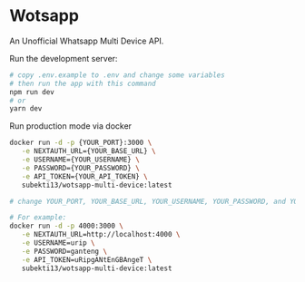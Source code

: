 
# Wotsapp
An Unofficial Whatsapp Multi Device API.

Run the development server:

```bash
# copy .env.example to .env and change some variables
# then run the app with this command
npm run dev
# or
yarn dev
```

Run production mode via docker 
```bash
docker run -d -p {YOUR_PORT}:3000 \
   -e NEXTAUTH_URL={YOUR_BASE_URL} \
   -e USERNAME={YOUR_USERNAME} \
   -e PASSWORD={YOUR_PASSWORD} \
   -e API_TOKEN={YOUR_API_TOKEN} \
   subekti13/wotsapp-multi-device:latest

# change YOUR_PORT, YOUR_BASE_URL, YOUR_USERNAME, YOUR_PASSWORD, and YOUR_API_TOKEN with your own.

# For example:
docker run -d -p 4000:3000 \
   -e NEXTAUTH_URL=http://localhost:4000 \
   -e USERNAME=urip \
   -e PASSWORD=ganteng \
   -e API_TOKEN=uRipgANtEnGBAngeT \
   subekti13/wotsapp-multi-device:latest


```
